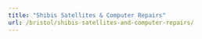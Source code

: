 ```yaml
---
title: "Shibis Satellites & Computer Repairs"
url: /bristol/shibis-satellites-and-computer-repairs/
---
```


